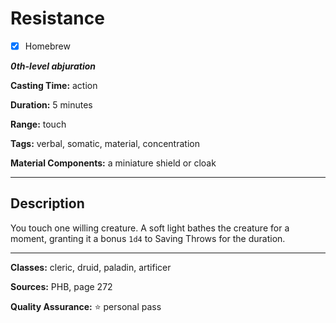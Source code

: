 # Resistance

- [x] Homebrew

***0th-level abjuration***

**Casting Time:** action

**Duration:** 5 minutes

**Range:** touch

**Tags:** verbal, somatic, material, concentration

**Material Components:** a miniature shield or cloak

---

## Description
You touch one willing creature.
A soft light bathes the creature for a moment, granting it a bonus `1d4` to Saving Throws for the duration.

---

**Classes:** cleric, druid, paladin, artificer

**Sources:** PHB, page 272

**Quality Assurance:** :star: personal pass

